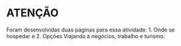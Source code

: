 # ATENÇÃO
Foram desenvolvidas duas páginas para essa atividade: 1. Onde se hospedar e 2. Opções Viajando à negócios, trabalho e turismo. 
